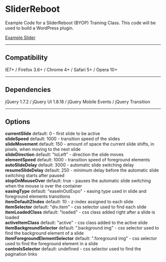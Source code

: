 SliderReboot
============

Example Code for a SliderReboot (BYOP) Training Class.  This code will be used to build a WordPress plugin.

[Example Slider](http://wpchef.com/SliderReboot)

* * *

Compatibility
----------------
IE7+ / Firefox 3.6+ / Chrome 4+ / Safari 5+ / Opera 10+
* * *  
Dependencies
-----------------
 jQuery 1.7.2 /  jQuery UI 1.8.18  /  jQuery Mobile Events  /  jQuery Transition

* * *  

Options
----------
**currentSlide** default: 0 - first slide to be active  
**slideSpeed** default: 1000 - transition speed of the slides  
**slideMovement** default: 150 - amount of space the current slide shifts, in pixels, when moving to the next slide  
**slideDirection** default: "toLeft" - direction the slide moves  
**elementSpeed** default: 1000 - transition speed of foreground elements  
**autoSlideDelay** default: 3000 - automatic slide switching delay  
**resumeSlideDelay** default: 250 - minimum delay before the automatic slide switching starts after paused  
**stopOnMouseOver** default: true - pauses the automatic slide switching when the mouse is over the container  
**easingType** default: "easeInOutExpo" - easing type used in slide and foreground elements transitions  
**itemDefaultZIndex** default: 10 - z-index assigned to each slide  
**itemSelector** default: "div.item" - css selector used to find each slide  
**itemLoadedClass** default: "loaded" - css class added right after a slide is loaded  
**activeItemClass** default: "active" - css class added to the active slide
**itemBackgroundSelector** default: ".background img" - css selector used to find the background element of a slide  
**itemForegroundElementSelector** default: ".foreground img" - css selector used to find the foreground element in a slide  
**controlsSelector** default: undefined - css selector used to find the pagination links

